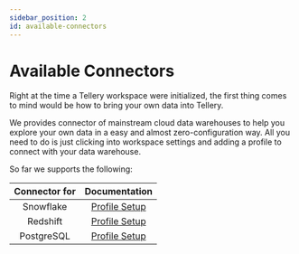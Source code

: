 ```yaml
---
sidebar_position: 2
id: available-connectors
---
```


# Available Connectors

Right at the time a Tellery workspace were initialized, the first thing comes to mind would be how to bring your own data into Tellery.

We provides connector of mainstream cloud data warehouses to help you explore your own data in a easy and almost zero-configuration way. All you need to do is just clicking into workspace settings and adding a profile to connect with your data warehouse.

So far we supports the following:

| **Connector for** |                         **Documentation**                         |
|:-----------------:|:-----------------------------------------------------------------:|
|     Snowflake     |   [Profile Setup](/docs/how-to-use/configure-database#Snowflake)  |
|     Redshift      |   [Profile Setup](/docs/how-to-use/configure-database#Redshift)   |
|     PostgreSQL    |   [Profile Setup](/docs/how-to-use/configure-database#PostgreSQL) |
